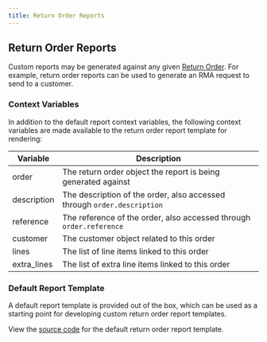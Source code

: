 ```yaml
---
title: Return Order Reports
---
```


## Return Order Reports

Custom reports may be generated against any given [Return Order](../order/return_order.md). For example, return order reports can be used to generate an RMA request to send to a customer.

### Context Variables

In addition to the default report context variables, the following context variables are made available to the return order report template for rendering:

| Variable | Description |
| --- | --- |
| order | The return order object the report is being generated against |
| description | The description of the order, also accessed through `order.description` |
| reference | The reference of the order, also accessed through `order.reference` |
| customer | The customer object related to this order |
| lines | The list of line items linked to this order |
| extra_lines | The list of extra line items linked to this order |

### Default Report Template

A default report template is provided out of the box, which can be used as a starting point for developing custom return order report templates.

View the [source code](https://github.com/inventree/InvenTree/blob/master/src/backend/InvenTree/report/templates/report/inventree_return_order_report_base.html) for the default return order report template.
